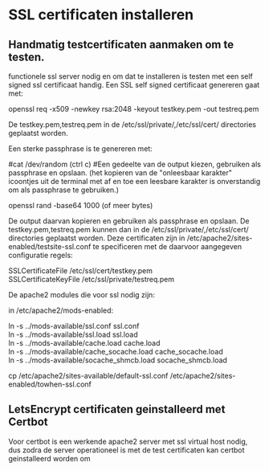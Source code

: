 # SSL certificaten installeren

## Handmatig testcertificaten aanmaken om te testen.

functionele ssl server nodig en om dat te installeren is testen met een self signed ssl certificaat handig. Een SSL self signed certificaat genereren gaat met:

  openssl req -x509 -newkey rsa:2048 -keyout testkey.pem -out testreq.pem 

De testkey.pem,testreq.pem in de /etc/ssl/private/,/etc/ssl/cert/ directories geplaatst worden.

Een sterke passphrase is te genereren met:

  #cat /dev/random (ctrl c) 
  #Een gedeelte van de output kiezen, gebruiken als passphrase en opslaan.
  (het kopieren van de "onleesbaar karakter" icoontjes uit de terminal met af en toe een leesbare karakter is onverstandig om als passphrase te gebruiken.) 

  openssl rand -base64 1000 (of meer bytes) 

De output daarvan kopieren en gebruiken als passphrase en opslaan.
De testkey.pem,testreq.pem kunnen dan in de /etc/ssl/private/,/etc/ssl/cert/ directories geplaatst worden.
Deze certificaten zijn in /etc/apache2/sites-enabled/testsite-ssl.conf te specificeren met de daarvoor aangegeven configuratie regels:

  SSLCertificateFile 	/etc/ssl/cert/testkey.pem  
  SSLCertificateKeyFile   /etc/ssl/private/testreq.pem  

De apache2 modules die voor ssl nodig zijn:

in /etc/apache2/mods-enabled:
    
  ln -s ../mods-available/ssl.conf ssl.conf  
  ln -s ../mods-available/ssl.load ssl.load  
  ln -s ../mods-available/cache.load cache.load  
  ln -s ../mods-available/cache_socache.load cache_socache.load  
  ln -s ../mods-available/socache_shmcb.load socache_shmcb.load  
    
  cp /etc/apache2/sites-available/default-ssl.conf /etc/apache2/sites-enabled/towhen-ssl.conf  

## LetsEncrypt certificaten geinstalleerd met Certbot

  Voor certbot is een werkende apache2 server met ssl virtual host nodig, dus zodra de server operationeel is met de test certificaten kan certbot geinstalleerd worden om 


